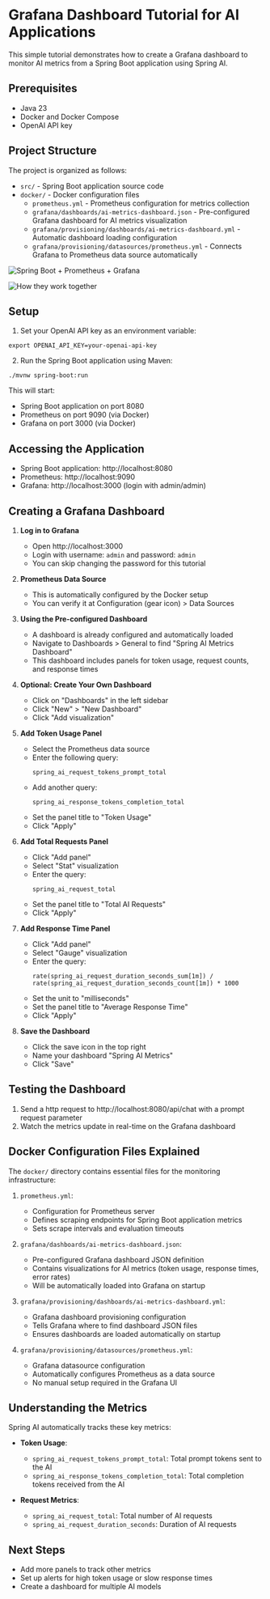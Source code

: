 # Grafana Dashboard Tutorial for AI Applications

This simple tutorial demonstrates how to create a Grafana dashboard to monitor AI metrics from a Spring Boot application using Spring AI.

## Prerequisites

- Java 23
- Docker and Docker Compose
- OpenAI API key

## Project Structure

The project is organized as follows:
- `src/` - Spring Boot application source code
- `docker/` - Docker configuration files
  - `prometheus.yml` - Prometheus configuration for metrics collection
  - `grafana/dashboards/ai-metrics-dashboard.json` - Pre-configured Grafana dashboard for AI metrics visualization
  - `grafana/provisioning/dashboards/ai-metrics-dashboard.yml` - Automatic dashboard loading configuration
  - `grafana/provisioning/datasources/prometheus.yml` - Connects Grafana to Prometheus data source automatically


![Spring Boot + Prometheus + Grafana](./images/spring_prometheus_grafana.png)

![How they work together](./images/how_they_work_together.png)


## Setup

1. Set your OpenAI API key as an environment variable:

```shell
export OPENAI_API_KEY=your-openai-api-key
```

2. Run the Spring Boot application using Maven:

```shell
./mvnw spring-boot:run
```

This will start:
- Spring Boot application on port 8080
- Prometheus on port 9090 (via Docker)
- Grafana on port 3000 (via Docker)

## Accessing the Application

- Spring Boot application: http://localhost:8080
- Prometheus: http://localhost:9090
- Grafana: http://localhost:3000 (login with admin/admin)

## Creating a Grafana Dashboard

1. **Log in to Grafana**
   - Open http://localhost:3000
   - Login with username: `admin` and password: `admin`
   - You can skip changing the password for this tutorial

2. **Prometheus Data Source**
   - This is automatically configured by the Docker setup
   - You can verify it at Configuration (gear icon) > Data Sources

3. **Using the Pre-configured Dashboard**
   - A dashboard is already configured and automatically loaded
   - Navigate to Dashboards > General to find "Spring AI Metrics Dashboard"
   - This dashboard includes panels for token usage, request counts, and response times

4. **Optional: Create Your Own Dashboard**
   - Click on "Dashboards" in the left sidebar
   - Click "New" > "New Dashboard"
   - Click "Add visualization"

5. **Add Token Usage Panel**
   - Select the Prometheus data source
   - Enter the following query:
     ```
     spring_ai_request_tokens_prompt_total
     ```
   - Add another query:
     ```
     spring_ai_response_tokens_completion_total
     ```
   - Set the panel title to "Token Usage"
   - Click "Apply"

6. **Add Total Requests Panel**
   - Click "Add panel"
   - Select "Stat" visualization
   - Enter the query:
     ```
     spring_ai_request_total
     ```
   - Set the panel title to "Total AI Requests"
   - Click "Apply"

7. **Add Response Time Panel**
   - Click "Add panel"
   - Select "Gauge" visualization
   - Enter the query:
     ```
     rate(spring_ai_request_duration_seconds_sum[1m]) / rate(spring_ai_request_duration_seconds_count[1m]) * 1000
     ```
   - Set the unit to "milliseconds"
   - Set the panel title to "Average Response Time"
   - Click "Apply"

8. **Save the Dashboard**
   - Click the save icon in the top right
   - Name your dashboard "Spring AI Metrics"
   - Click "Save"

## Testing the Dashboard

1. Send a http request to http://localhost:8080/api/chat with a prompt request parameter
2. Watch the metrics update in real-time on the Grafana dashboard

## Docker Configuration Files Explained

The `docker/` directory contains essential files for the monitoring infrastructure:

1. `prometheus.yml`: 
   - Configuration for Prometheus server
   - Defines scraping endpoints for Spring Boot application metrics
   - Sets scrape intervals and evaluation timeouts

2. `grafana/dashboards/ai-metrics-dashboard.json`: 
   - Pre-configured Grafana dashboard JSON definition
   - Contains visualizations for AI metrics (token usage, response times, error rates)
   - Will be automatically loaded into Grafana on startup

3. `grafana/provisioning/dashboards/ai-metrics-dashboard.yml`:
   - Grafana dashboard provisioning configuration
   - Tells Grafana where to find dashboard JSON files
   - Ensures dashboards are loaded automatically on startup

4. `grafana/provisioning/datasources/prometheus.yml`:
   - Grafana datasource configuration
   - Automatically configures Prometheus as a data source
   - No manual setup required in the Grafana UI

## Understanding the Metrics

Spring AI automatically tracks these key metrics:

- **Token Usage**:
  - `spring_ai_request_tokens_prompt_total`: Total prompt tokens sent to the AI
  - `spring_ai_response_tokens_completion_total`: Total completion tokens received from the AI

- **Request Metrics**:
  - `spring_ai_request_total`: Total number of AI requests
  - `spring_ai_request_duration_seconds`: Duration of AI requests

## Next Steps

- Add more panels to track other metrics
- Set up alerts for high token usage or slow response times
- Create a dashboard for multiple AI models